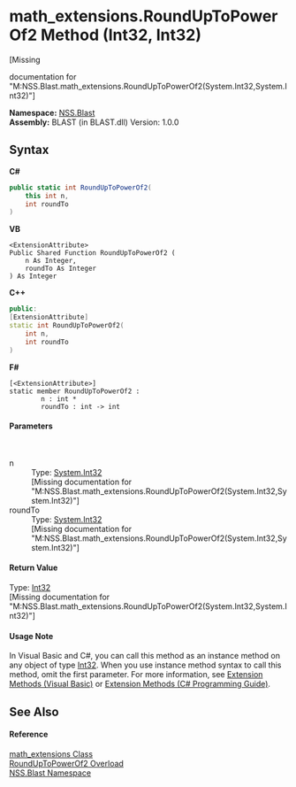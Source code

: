 # math_extensions.RoundUpToPowerOf2 Method (Int32, Int32)
 

\[Missing <summary> documentation for "M:NSS.Blast.math_extensions.RoundUpToPowerOf2(System.Int32,System.Int32)"\]

**Namespace:**&nbsp;<a href="88b55311-4a89-0894-e27a-e157e443c7f7">NSS.Blast</a><br />**Assembly:**&nbsp;BLAST (in BLAST.dll) Version: 1.0.0

## Syntax

**C#**<br />
``` C#
public static int RoundUpToPowerOf2(
	this int n,
	int roundTo
)
```

**VB**<br />
``` VB
<ExtensionAttribute>
Public Shared Function RoundUpToPowerOf2 ( 
	n As Integer,
	roundTo As Integer
) As Integer
```

**C++**<br />
``` C++
public:
[ExtensionAttribute]
static int RoundUpToPowerOf2(
	int n, 
	int roundTo
)
```

**F#**<br />
``` F#
[<ExtensionAttribute>]
static member RoundUpToPowerOf2 : 
        n : int * 
        roundTo : int -> int 

```


#### Parameters
&nbsp;<dl><dt>n</dt><dd>Type: <a href="https://docs.microsoft.com/dotnet/api/system.int32" target="_blank" rel="noopener noreferrer">System.Int32</a><br />\[Missing <param name="n"/> documentation for "M:NSS.Blast.math_extensions.RoundUpToPowerOf2(System.Int32,System.Int32)"\]</dd><dt>roundTo</dt><dd>Type: <a href="https://docs.microsoft.com/dotnet/api/system.int32" target="_blank" rel="noopener noreferrer">System.Int32</a><br />\[Missing <param name="roundTo"/> documentation for "M:NSS.Blast.math_extensions.RoundUpToPowerOf2(System.Int32,System.Int32)"\]</dd></dl>

#### Return Value
Type: <a href="https://docs.microsoft.com/dotnet/api/system.int32" target="_blank" rel="noopener noreferrer">Int32</a><br />\[Missing <returns> documentation for "M:NSS.Blast.math_extensions.RoundUpToPowerOf2(System.Int32,System.Int32)"\]

#### Usage Note
In Visual Basic and C#, you can call this method as an instance method on any object of type <a href="https://docs.microsoft.com/dotnet/api/system.int32" target="_blank" rel="noopener noreferrer">Int32</a>. When you use instance method syntax to call this method, omit the first parameter. For more information, see <a href="https://docs.microsoft.com/dotnet/visual-basic/programming-guide/language-features/procedures/extension-methods" target="_blank" rel="noopener noreferrer">Extension Methods (Visual Basic)</a> or <a href="https://docs.microsoft.com/dotnet/csharp/programming-guide/classes-and-structs/extension-methods" target="_blank" rel="noopener noreferrer">Extension Methods (C# Programming Guide)</a>.

## See Also


#### Reference
<a href="e2d9c458-0034-a386-53e6-5452dcd03149">math_extensions Class</a><br /><a href="28a992bf-0fa7-ccce-0f61-a14759d2001f">RoundUpToPowerOf2 Overload</a><br /><a href="88b55311-4a89-0894-e27a-e157e443c7f7">NSS.Blast Namespace</a><br />